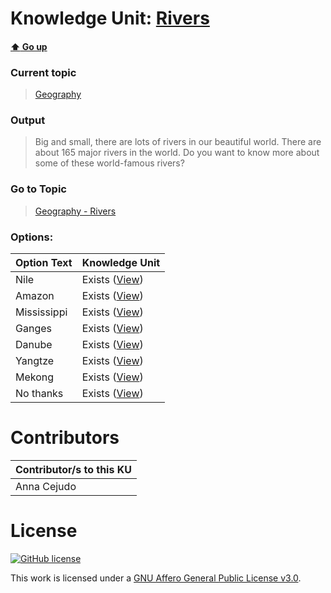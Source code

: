 # Knowledge Unit: [Rivers](../../knowledge_units/geography/rivers.md)

#### [:arrow_up: Go up](../../topics/geography.md)
### Current topic
> [Geography](../../topics/geography.md)
### Output
> Big and small, there are lots of rivers in our beautiful world. There are about 165 major rivers in the world. Do you want to know more about some of these world-famous rivers?
### Go to Topic
> [Geography - Rivers](../../topics/geography-rivers.md)

### Options: 

| Option Text | Knowledge Unit |
| - | - |  
| Nile  |  Exists ([View](../../knowledge_units/geography-rivers/nile.md))  |  
| Amazon  |  Exists ([View](../../knowledge_units/geography-rivers/amazon.md))  |  
| Mississippi  |  Exists ([View](../../knowledge_units/geography-rivers/mississippi.md))  |  
| Ganges  |  Exists ([View](../../knowledge_units/geography-rivers/ganges.md))  |  
| Danube  |  Exists ([View](../../knowledge_units/geography-rivers/danube.md))  |  
| Yangtze  |  Exists ([View](../../knowledge_units/geography-rivers/yangtze.md))  |  
| Mekong  |  Exists ([View](../../knowledge_units/geography-rivers/mekong.md))  |  
| No thanks  |  Exists ([View](../../knowledge_units/geography-rivers/no-thanks.md))  | 

# Contributors

| Contributor/s to this KU |
| - | 
| Anna Cejudo |

# License
[![GitHub license](https://img.shields.io/github/license/inbrainz/cerebro)](https://github.com/inbrainz/cerebro/blob/master/LICENSE)

This work is licensed under a [GNU Affero General Public License v3.0](https://www.gnu.org/licenses/agpl-3.0.txt).